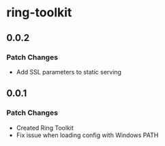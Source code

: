 # ring-toolkit

## 0.0.2
### Patch Changes

- Add SSL parameters to static serving

## 0.0.1
### Patch Changes

- Created Ring Toolkit
- Fix issue when loading config with Windows PATH
